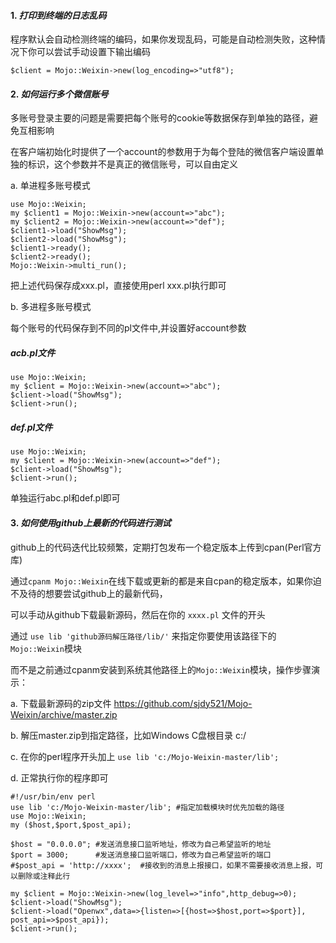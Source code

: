 #### 1. *打印到终端的日志乱码*

程序默认会自动检测终端的编码，如果你发现乱码，可能是自动检测失败，这种情况下你可以尝试手动设置下输出编码

    $client = Mojo::Weixin->new(log_encoding=>"utf8");
    
#### 2. *如何运行多个微信账号*

多账号登录主要的问题是需要把每个账号的cookie等数据保存到单独的路径，避免互相影响

在客户端初始化时提供了一个account的参数用于为每个登陆的微信客户端设置单独的标识，这个参数并不是真正的微信账号，可以自由定义

a. 单进程多账号模式

    use Mojo::Weixin;
    my $client1 = Mojo::Weixin->new(account=>"abc"); 
    my $client2 = Mojo::Weixin->new(account=>"def");
    $client1->load("ShowMsg");
    $client2->load("ShowMsg");
    $client1->ready();
    $client2->ready();
    Mojo::Weixin->multi_run();
    
把上述代码保存成xxx.pl，直接使用perl xxx.pl执行即可

b. 多进程多账号模式

每个账号的代码保存到不同的pl文件中,并设置好account参数
    
##### acb.pl文件

    use Mojo::Weixin;
    my $client = Mojo::Weixin->new(account=>"abc"); 
    $client->load("ShowMsg");
    $client->run();
    
##### def.pl文件

    use Mojo::Weixin;
    my $client = Mojo::Weixin->new(account=>"def"); 
    $client->load("ShowMsg");
    $client->run();
    
单独运行abc.pl和def.pl即可

#### 3. *如何使用github上最新的代码进行测试*

github上的代码迭代比较频繁，定期打包发布一个稳定版本上传到cpan(Perl官方库)

通过`cpanm Mojo::Weixin`在线下载或更新的都是来自cpan的稳定版本，如果你迫不及待的想要尝试github上的最新代码，

可以手动从github下载最新源码，然后在你的 `xxxx.pl` 文件的开头

通过 `use lib 'github源码解压路径/lib/'` 来指定你要使用该路径下的`Mojo::Weixin`模块

而不是之前通过cpanm安装到系统其他路径上的`Mojo::Weixin`模块，操作步骤演示：

a. 下载最新源码的zip文件 https://github.com/sjdy521/Mojo-Weixin/archive/master.zip

b. 解压master.zip到指定路径，比如Windows C盘根目录 c:/

c. 在你的perl程序开头加上 `use lib 'c:/Mojo-Weixin-master/lib';`

d. 正常执行你的程序即可

```
#!/usr/bin/env perl
use lib 'c:/Mojo-Weixin-master/lib'; #指定加载模块时优先加载的路径
use Mojo::Weixin;
my ($host,$port,$post_api);

$host = "0.0.0.0"; #发送消息接口监听地址，修改为自己希望监听的地址
$port = 3000;      #发送消息接口监听端口，修改为自己希望监听的端口
#$post_api = 'http://xxxx';  #接收到的消息上报接口，如果不需要接收消息上报，可以删除或注释此行

my $client = Mojo::Weixin->new(log_level=>"info",http_debug=>0);
$client->load("ShowMsg");
$client->load("Openwx",data=>{listen=>[{host=>$host,port=>$port}], post_api=>$post_api});
$client->run();
```
